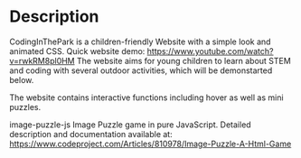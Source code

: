 # Description

CodingInThePark is a children-friendly Website with a simple look and animated CSS. 
Quick website demo: https://www.youtube.com/watch?v=rwkRM8pl0HM
The website aims for young children to learn about STEM and coding with several outdoor activities, which will be demonstarted below.

The website contains interactive functions including hover as well as mini puzzles.


image-puzzle-js
Image Puzzle game in pure JavaScript.
Detailed description and documentation available at: https://www.codeproject.com/Articles/810978/Image-Puzzle-A-Html-Game
